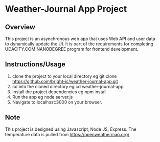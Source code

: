 # Weather-Journal App Project

## Overview
This project is an asynchronous web app that uses Web API and user data to dynamically update the UI.
It is part of the requirements for completing UDACITY.COM NANODEGREE program for frontend development.

## Instructions/Usage
1. clone the project to your local directory eg git clone https://github.com/bright-ic/weather-journal-app.git
2. cd into the cloned directory eg cd weather-journal-app
3. Install the project dependencies eg npm install
4. Run the app eg node server.js
5. Navigate to localhost:3000 on your browser.

## Note
This project is designed using Javascript, Node JS, Express.
The temperature data is pulled from https://openweathermap.org/
